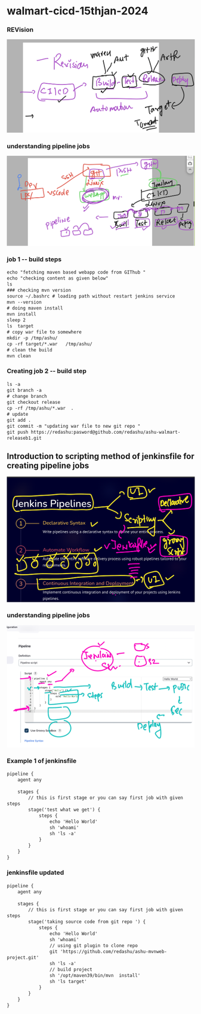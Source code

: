 # walmart-cicd-15thjan-2024

### REVision 

<img src="rev.png">

### understanding pipeline jobs  

<img src="pipeline.png">

### job 1 -- build steps 

```
echo "fetching maven based webapp code from GIThub "
echo "checking content as given below"
ls
### checking mvn version 
source ~/.bashrc # loading path without restart jenkins service
mvn --version 
# doing maven install
mvn install 
sleep 2
ls  target
# copy war file to somewhere
mkdir -p /tmp/ashu/
cp -rf target/*.war   /tmp/ashu/
# clean the build 
mvn clean 
```


### Creating job 2 -- build step 

```
ls -a
git branch -a
# change branch 
git checkout release
cp -rf /tmp/ashu/*.war  . 
# update 
git add .
git commit -m "updating war file to new git repo "
git push https://redashu:pasword@github.com/redashu/ashu-walmart-releaseb1.git 

```
## Introduction to scripting  method of jenkinsfile for creating pipeline jobs 

<img src="pipe2.png">

### understanding pipeline jobs 

<img src="jfile.png">

### Example 1 of jenkinsfile 

```
pipeline {
    agent any

    stages {
        // this is first stage or you can say first job with given steps
        stage('test what we get') {
            steps {
                echo 'Hello World'
                sh 'whoami'
                sh 'ls -a'
            }
        }
    }
}

```

### jenkinsfile updated

```
pipeline {
    agent any

    stages {
        // this is first stage or you can say first job with given steps
        stage('taking source code from git repo ') {
            steps {
                echo 'Hello World'
                sh 'whoami'
                // using git plugin to clone repo 
                git 'https://github.com/redashu/ashu-mvnweb-project.git'
                sh 'ls -a'
                // build project
                sh '/opt/maven39/bin/mvn  install'
                sh 'ls target'
            }
        }
    }
}

```
